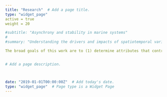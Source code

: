 ```yaml
---
title: "Research"  # Add a page title.
type: "widget_page"
active = true
weight = 20

#subtitle: "Asynchrony and stability in marine systems"
#
#summary: "Understanding the drivers and impacts of spatiotemporal variation in species abundance on the stability and trajectories of communities is #key to understanding ecosystem resilience. Asynchrony, when temporal fluctuations among species or populations lack coherence, can be a key indicator #of ecological stability. My PhD work focuses on the drivers of asynchrony in natural ecological systems. While the "portfolio" or "insurance" effects #offered by taxonomically and environmentally diverse systems have been well established in theoretical studies and controlled experiments, applying #these concepts to natural systems that are inherently variable has been an important hurdle in understanding their utility for assessing stability and #resilience. Moreover, the majority of this work has focused on assessing asynchrony and stability among functionally similar taxa (e.g., competition #among perennial grasses) and rarely considers [a]synchrony in multi-trophic systems (e.g., predator-prey dynamics).

The broad goals of this work are to (1) determine attributes that contribute to species and spatial asynchrony at multiple organizational and spatial #scales in natural systems, (2) explore variation in synchrony between competitive versus consumptive species interactions, (3) operationalize information about the drivers of stability in natural systems for restoration and conservation practices."


# Add a page description.



date: "2019-01-01T00:00:00Z"  # Add today's date.
type: "widget_page"  # Page type is a Widget Page
---
```

